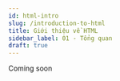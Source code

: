 ```yaml
---
id: html-intro
slug: /introduction-to-html
title: Giới thiệu về HTML
sidebar_label: 01 - Tổng quan
draft: true
---
```


Coming soon

